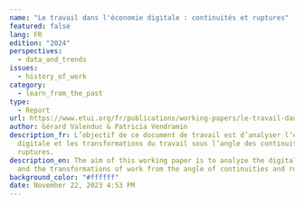 ```yaml
---
name: "Le travail dans l'économie digitale : continuités et ruptures"
featured: false
lang: FR
edition: "2024"
perspectives:
  - data_and_trends
issues:
  - history_of_work
category:
  - learn_from_the_past
type:
  - Report
url: https://www.etui.org/fr/publications/working-papers/le-travail-dans-l-economie-digitale-continuites-et-ruptures
author: Gérard Valenduc & Patricia Vendramin
description_fr: L’objectif de ce document de travail est d’analyser l’économie
  digitale et les transformations du travail sous l’angle des continuités et des
  ruptures.
description_en: The aim of this working paper is to analyze the digital economy
  and the transformations of work from the angle of continuities and ruptures.
background_color: "#ffffff"
date: November 22, 2023 4:53 PM
---
```

